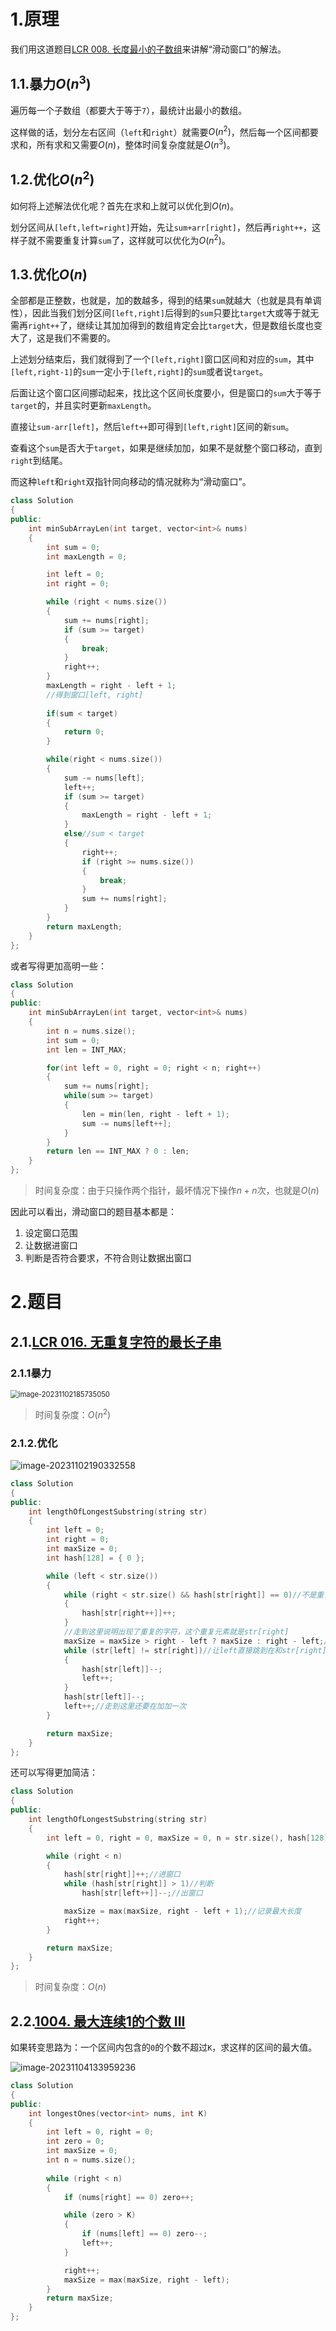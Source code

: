 # 1.原理

我们用这道题目[LCR 008. 长度最小的子数组](https://leetcode.cn/problems/2VG8Kg/)来讲解“滑动窗口”的解法。

## 1.1.暴力$O(n^{3})$

遍历每一个子数组（都要大于等于`7`），最统计出最小的数组。

这样做的话，划分左右区间（`left`和`right`）就需要$O(n^{2})$，然后每一个区间都要求和，所有求和又需要$O(n)$，整体时间复杂度就是$O(n^{3})$。

## 1.2.优化$O(n^{2})$

如何将上述解法优化呢？首先在求和上就可以优化到$O(n)$。

划分区间从`[left,left=right]`开始，先让`sum+arr[right]`，然后再`right++`，这样子就不需要重复计算`sum`了，这样就可以优化为$O(n^{2})$。

## 1.3.优化$O(n)$

全部都是正整数，也就是，加的数越多，得到的结果`sum`就越大（也就是具有单调性），因此当我们划分区间`[left,right]`后得到的`sum`只要比`target`大或等于就无需再`right++`了，继续让其加加得到的数组肯定会比`target`大，但是数组长度也变大了，这是我们不需要的。

上述划分结束后，我们就得到了一个`[left,right]`窗口区间和对应的`sum`，其中`[left,right-1]`的`sum`一定小于`[left,right]`的`sum`或者说`target`。

后面让这个窗口区间挪动起来，找比这个区间长度要小，但是窗口的`sum`大于等于`target`的，并且实时更新`maxLength`。

直接让`sum-arr[left]`，然后`left++`即可得到`[left,right]`区间的新`sum`。

查看这个`sum`是否大于`target`，如果是继续加加，如果不是就整个窗口移动，直到`right`到结尾。

而这种`left`和`right`双指针同向移动的情况就称为“滑动窗口”。

```cpp
class Solution
{
public:
    int minSubArrayLen(int target, vector<int>& nums)
    {
        int sum = 0;
        int maxLength = 0;

        int left = 0;
        int right = 0;

        while (right < nums.size())
        {
            sum += nums[right];
            if (sum >= target)
            {
                break;
            }
            right++;
        }
        maxLength = right - left + 1;
        //得到窗口[left, right]
        
        if(sum < target)
        {
            return 0;
        }

        while(right < nums.size())
        {
            sum -= nums[left];
            left++;
            if (sum >= target)
            {
                maxLength = right - left + 1;
            }
            else//sum < target
            {
                right++;
                if (right >= nums.size())
                {
                    break;
                }
                sum += nums[right];
            }
        }
        return maxLength;
    }
};
```

或者写得更加高明一些：

```cpp
class Solution
{
public:
    int minSubArrayLen(int target, vector<int>& nums)
    {
        int n = nums.size();
        int sum = 0;
        int len = INT_MAX;

        for(int left = 0, right = 0; right < n; right++)
        {
            sum += nums[right];
            while(sum >= target)
            {
                len = min(len, right - left + 1);
                sum -= nums[left++];
            }
        }
        return len == INT_MAX ? 0 : len;
    }
};
```

>   时间复杂度：由于只操作两个指针，最坏情况下操作$n+n$次，也就是$O(n)$

因此可以看出，滑动窗口的题目基本都是：

1.   设定窗口范围
2.   让数据进窗口
3.   判断是否符合要求，不符合则让数据出窗口

# 2.题目

## 2.1.[LCR 016. 无重复字符的最长子串](https://leetcode.cn/problems/wtcaE1/)

### 2.1.1暴力

<img src="./assets/image-20231102185735050.png" alt="image-20231102185735050" style="zoom:80%;" />

>   时间复杂度：$O(n^{2})$

### 2.1.2.优化

![image-20231102190332558](./assets/image-20231102190332558.png)

```cpp
class Solution
{
public:
    int lengthOfLongestSubstring(string str)
    {
        int left = 0;
        int right = 0;
        int maxSize = 0;
        int hash[128] = { 0 };

        while (left < str.size())
        {
            while (right < str.size() && hash[str[right]] == 0)//不是重复的字符就放入哈希表之中
            {
                hash[str[right++]]++;
            }
            //走到这里说明出现了重复的字符，这个重复元素就是str[right]
            maxSize = maxSize > right - left ? maxSize : right - left;//记录最大长度
            while (str[left] != str[right])//让left直接跳到在和str[right]重复的元素后面
            {
                hash[str[left]]--;
                left++;
            }
            hash[str[left]]--;
            left++;//走到这里还要在加加一次
        }

        return maxSize;
    }
};
```

还可以写得更加简洁：

```cpp
class Solution
{
public:
    int lengthOfLongestSubstring(string str)
    {
        int left = 0, right = 0, maxSize = 0, n = str.size(), hash[128] = { 0 };

        while (right < n)
        {
            hash[str[right]]++;//进窗口
            while (hash[str[right]] > 1)//判断
                hash[str[left++]]--;//出窗口

            maxSize = max(maxSize, right - left + 1);//记录最大长度
            right++;
        }

        return maxSize;
    }
};
```

>   时间复杂度：$O(n)$

## 2.2.[1004. 最大连续1的个数 III](https://leetcode.cn/problems/max-consecutive-ones-iii/)

如果转变思路为：一个区间内包含的`0`的个数不超过`K`，求这样的区间的最大值。

![image-20231104133959236](./assets/image-20231104133959236.png)

```cpp
class Solution
{
public:
    int longestOnes(vector<int> nums, int K)
    {
        int left = 0, right = 0;
        int zero = 0;
        int maxSize = 0;
        int n = nums.size();
        
        while (right < n)
        {
            if (nums[right] == 0) zero++;

            while (zero > K)
            {
                if (nums[left] == 0) zero--;
                left++;
            }

            right++;
            maxSize = max(maxSize, right - left);
        }
        return maxSize;
    }
};
```

